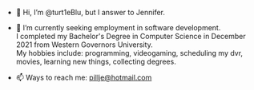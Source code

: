 - 👋 Hi, I’m @turt1eBlu, but I answer to Jennifer.  

- 👀 I’m currently seeking employment in software development.     
     I completed my Bachelor's Degree in Computer Science in December 2021 from Western Governors University.  
     My hobbies include: programming, videogaming, scheduling my dvr, movies, learning new things, collecting degrees.
     
- 📫 Ways to reach me: pillje@hotmail.com

